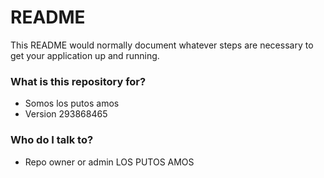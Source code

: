 # README #

This README would normally document whatever steps are necessary to get your application up and running.

### What is this repository for? ###

* Somos los putos amos
* Version 293868465

### Who do I talk to? ###

* Repo owner or admin LOS PUTOS AMOS